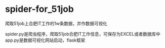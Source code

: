 # spider-for_51job
爬取51job上合肥IT工作的1w条数据，并作数据可视化

spider.py是爬虫程序，爬取51job合肥IT工作信息，可保存为EXCEL或者数据库中
app.py是数据可视化网站启动，flask框架
